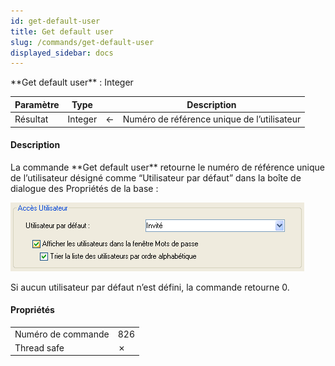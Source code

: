 ```yaml
---
id: get-default-user
title: Get default user
slug: /commands/get-default-user
displayed_sidebar: docs
---
```


<!--REF #_command_.Get default user.Syntax-->**Get default user**  : Integer<!-- END REF-->
<!--REF #_command_.Get default user.Params-->
| Paramètre | Type |  | Description |
| --- | --- | --- | --- |
| Résultat | Integer | &#8592; | Numéro de référence unique de l’utilisateur |

<!-- END REF-->

#### Description 

<!--REF #_command_.Get default user.Summary-->La commande **Get default user** retourne le numéro de référence unique de l’utilisateur désigné comme “Utilisateur par défaut” dans la boîte de dialogue des Propriétés de la base <!-- END REF-->:

![](../assets/en/commands/pict36789.fr.png)

Si aucun utilisateur par défaut n’est défini, la commande retourne 0.


#### Propriétés

|  |  |
| --- | --- |
| Numéro de commande | 826 |
| Thread safe | &cross; |


